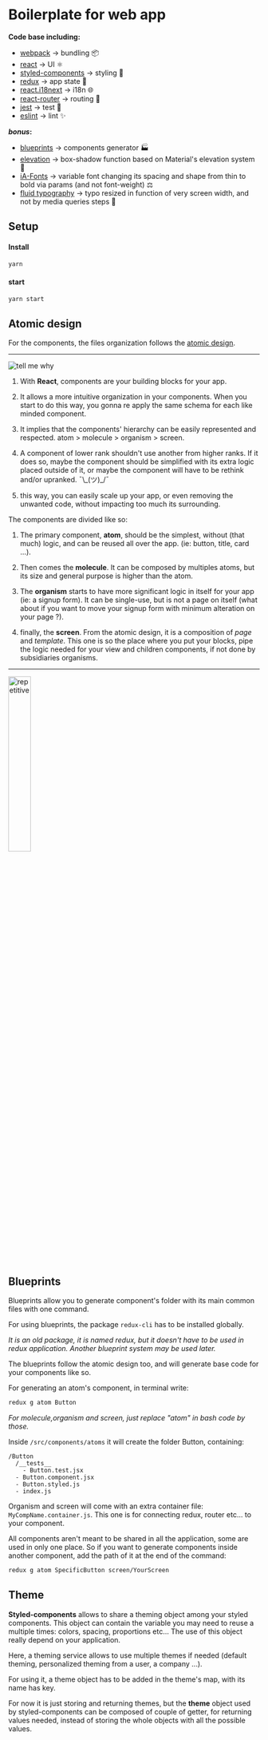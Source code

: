 # Boilerplate for web app

**Code base including:**

* [webpack](https://webpack.js.org/) -> bundling 📦
* [react](https://reactjs.org/) -> UI ⚛️
* [styled-components](https://www.styled-components.com/) -> styling 💅
* [redux](https://redux.js.org/) -> app state 🧘
* [react.i18next](https://react.i18next.com/) -> i18n 🌐
* [react-router](https://reacttraining.com/react-router/web/guides/quick-start) -> routing 🧭
* [jest](https://jestjs.io/) -> test 📐
* [eslint](https://eslint.org/) -> lint ✨

__*bonus*:__
* [blueprints](https://github.com/SpencerCDixon/redux-cli) -> components generator 🏭
* [elevation](https://material.io/design/environment/elevation.html) -> box-shadow function based on Material's elevation system 👥
* [iA-Fonts](https://github.com/iaolo/iA-Fonts) -> variable font changing its spacing and shape from thin to bold via params (and not font-weight) ⚖️
* [fluid typography](https://css-tricks.com/snippets/css/fluid-typography/) -> typo resized in function of very screen width, and not by media queries steps 🌊


## Setup

#### Install

```bash
yarn
```

#### start

```bash
yarn start
```
## Atomic design

For the components, the files organization follows the [atomic design](http://atomicdesign.bradfrost.com/chapter-2/).

----

![tell me why](https://media.giphy.com/media/dSpDWBy3T1XW0/giphy.gif)

1. With **React**, components are your building blocks for your app.

2. It allows a more intuitive organization in your components. When you start to do this way, you gonna re apply the same schema for each like minded component.

3. It implies that the components' hierarchy can be easily represented and respected. atom > molecule > organism > screen.

4. A component of lower rank shouldn't use another from higher ranks. If it does so, maybe the component should be simplified with its extra logic placed outside of it, or maybe the component will have to be rethink and/or upranked. ¯\\\_(ツ)\_/¯

5. this way, you can easily scale up your app, or even removing the unwanted code, without impacting too much its surrounding.

The components are divided like so:
1. The primary component, **atom**, should be the simplest, without (that much) logic, and can be reused all over the app. (ie: button, title, card ...).

2. Then comes the **molecule**. It can be composed by multiples atoms, but its size and general purpose is higher than the atom.

3. The **organism** starts to have more significant logic in itself for your app (ie: a signup form). It can be single-use, but is not a page on itself (what about if you want to move your signup form with minimum alteration on your page ?).

4. finally, the **screen**. From the atomic design, it is a composition of *page* and *template*. This one is so the place where you put your blocks, pipe the logic needed for your view and children components, if not done by subsidiaries organisms.


----

<img src="https://media.giphy.com/media/3o6Mbegp3JcwKKC2cw/giphy.gif" alt="repetitive" width="30%" height="30%">


## Blueprints

Blueprints allow you to generate component's folder with its main common files with one command.

For using blueprints, the package `redux-cli` has to be installed globally.

*It is an old package, it is named redux, but it doesn't have to be used in redux application. Another blueprint system may be used later.*


The blueprints follow the atomic design too, and will generate base code for your components like so.

For generating an atom's component, in terminal write:
```bash
redux g atom Button
```

*For molecule,organism and screen, just replace "atom" in bash code by those.*

Inside `/src/components/atoms` it will create the folder Button, containing:
```
/Button
  /__tests__
    - Button.test.jsx
  - Button.component.jsx
  - Button.styled.js
  - index.js
```

Organism and screen will come with an extra container file: `MyCompName.container.js`. This one is for connecting redux, router etc... to your component.

All components aren't meant to be shared in all the application, some are used in only one place. So if you want to generate components inside another component, add the path of it at the end of the command:

```bash
redux g atom SpecificButton screen/YourScreen
```


## Theme

**Styled-components** allows to share a theming object among your styled components. This object can contain the variable you may need to reuse a multiple times: colors, spacing, proportions etc... The use of this object really depend on your application.

Here, a theming service allows to use multiple themes if needed (default theming, personalized theming from a user, a company ...).

For using it, a theme object has to be added in the theme's map, with its name has key.

For now it is just storing and returning themes, but the **theme** object used by styled-components can be composed of couple of getter, for returning values needed, instead of storing the whole objects with all the possible values.
